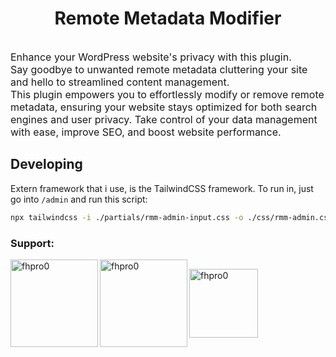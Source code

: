 <div style="display:flex; justify-content: center; width: 100%;">
    <h1>Remote Metadata Modifier</h1>
    </div>

<p style="font-size: 16px;">Enhance your WordPress website's privacy with this plugin. <br>
Say goodbye to unwanted remote metadata cluttering your site and hello to streamlined content management.<br>
This plugin empowers you to effortlessly modify or remove remote metadata, ensuring your website stays optimized for both search engines and user privacy.<bt>
Take control of your data management with ease, improve SEO, and boost website performance.</p>

## Developing

Extern framework that i use, is the TailwindCSS framework. To run in, just go into `/admin` and run this script:

```sh
npx tailwindcss -i ./partials/rmm-admin-input.css -o ./css/rmm-admin.css --watch
```

<h3 align="left">Support:</h3>
<p style="display:flex; align-items: center;">
    <a href="https://www.buymeacoffee.com/fhpro0"> <img align="left" src="https://cdn.buymeacoffee.com/buttons/v2/default-yellow.png" width="140" alt="fhpro0" /> </a>
                <a href="https://ko-fi.com/fhpro0"> <img align="left" src="https://cdn.ko-fi.com/cdn/kofi3.png?v=3" width="140" alt="fhpro0" /> </a>
                <a href="https://www.paypal.com/donate/?hosted_button_id=GAHA87CHTKD22"> <img align="left" src="https://www.paypalobjects.com/en_US/i/btn/btn_donate_LG.gif" width="110" alt="fhpro0" /> </a>
</p>
